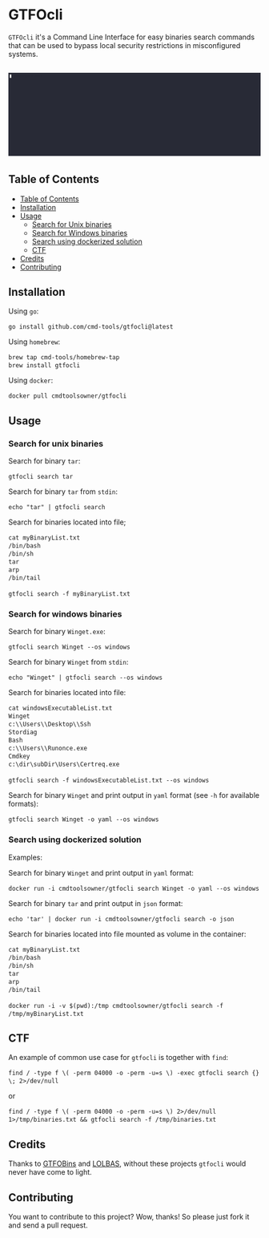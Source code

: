 # GTFOcli

`GTFOcli` it's a Command Line Interface for easy binaries search commands that can be used to bypass local security restrictions in misconfigured systems.

![](https://github.com/cmd-tools/gtfocli/blob/main/docs/gtfocli.gif)
---
## Table of Contents

- [Table of Contents](#table-of-contents)
- [Installation](#installation)
- [Usage](#usage)
  - [Search for Unix binaries](#search-for-unix-binaries)
  - [Search for Windows binaries](#search-for-windows-binaries)
  - [Search using dockerized solution](#search-using-dockerized-solution)
  - [CTF](#CTF)
- [Credits](#credits)
- [Contributing](#contributing)

## Installation

Using `go`:

```shell
go install github.com/cmd-tools/gtfocli@latest
```

Using `homebrew`:

```shell
brew tap cmd-tools/homebrew-tap
brew install gtfocli
```

Using `docker`:

```shell
docker pull cmdtoolsowner/gtfocli
```

## Usage
### Search for unix binaries

Search for binary `tar`:

```shell
gtfocli search tar
```

Search for binary `tar` from `stdin`:

```shell
echo "tar" | gtfocli search
```

Search for binaries located into file;

```shell
cat myBinaryList.txt
/bin/bash
/bin/sh
tar
arp
/bin/tail

gtfocli search -f myBinaryList.txt
```

### Search for windows binaries

Search for binary `Winget.exe`:
```shell
gtfocli search Winget --os windows
```

Search for binary `Winget` from `stdin`:

```shell
echo "Winget" | gtfocli search --os windows
```

Search for binaries located into file:

```shell
cat windowsExecutableList.txt
Winget
c:\\Users\\Desktop\\Ssh
Stordiag
Bash
c:\\Users\\Runonce.exe
Cmdkey
c:\dir\subDir\Users\Certreq.exe

gtfocli search -f windowsExecutableList.txt --os windows
```

Search for binary `Winget` and print output in `yaml` format (see `-h` for available formats):

```shell
gtfocli search Winget -o yaml --os windows
```

### Search using dockerized solution

Examples:

Search for binary `Winget` and print output in `yaml` format:

```shell
docker run -i cmdtoolsowner/gtfocli search Winget -o yaml --os windows
```

Search for binary `tar` and print output in `json` format:

```shell
echo 'tar' | docker run -i cmdtoolsowner/gtfocli search -o json
```

Search for binaries located into file mounted as volume in the container:

```shell
cat myBinaryList.txt
/bin/bash
/bin/sh
tar
arp
/bin/tail

docker run -i -v $(pwd):/tmp cmdtoolsowner/gtfocli search -f /tmp/myBinaryList.txt
```

## CTF

An example of common use case for `gtfocli` is together with `find`:

```shell
find / -type f \( -perm 04000 -o -perm -u=s \) -exec gtfocli search {} \; 2>/dev/null
```

or

```shell
find / -type f \( -perm 04000 -o -perm -u=s \) 2>/dev/null 1>/tmp/binaries.txt && gtfocli search -f /tmp/binaries.txt
```

## Credits
Thanks to [GTFOBins](https://gtfobins.github.io/) and [LOLBAS](https://lolbas-project.github.io/), without these projects `gtfocli` would never have come to light.

## Contributing
You want to contribute to this project? Wow, thanks! So please just fork it and send a pull request.
